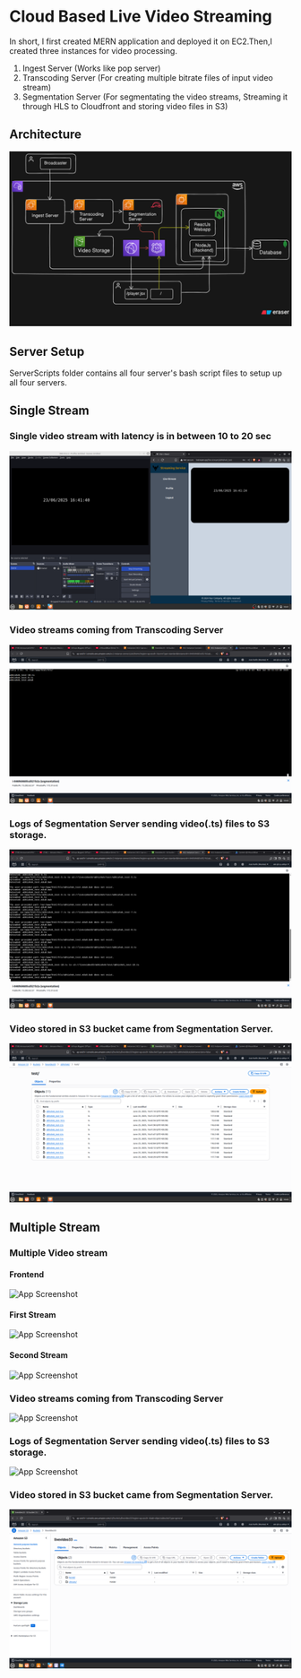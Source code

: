 
# Cloud Based Live Video Streaming 

In short, I first created MERN application and deployed it on EC2.Then,I created three instances for video processing. 
1) Ingest Server (Works like pop server)
2) Transcoding Server (For creating multiple bitrate files of input video stream)
3) Segmentation Server (For segmentating the video streams, Streaming it through HLS to Cloudfront and storing video files in S3)

## Architecture

![App Screenshot](public/arch.png)

## Server Setup
ServerScripts folder contains all four server's bash script files to setup up all four servers. 

## Single Stream 

### Single video stream with latency is in between 10 to 20 sec
![App Screenshot](public/single-1.png)

### Video streams coming from Transcoding Server
![App Screenshot](public/single-4.png)

### Logs of Segmentation Server sending video(.ts) files to S3 storage.
![App Screenshot](public/single-3.png)

### Video stored in S3 bucket came from Segmentation Server.
![App Screenshot](public/single-2.png)


## Multiple Stream

### Multiple Video stream 
#### Frontend
![App Screenshot](public/multiple-4.png)
#### First Stream 
![App Screenshot](public/multiple-3.png)
#### Second Stream
![App Screenshot](public/multiple-2.png)

### Video streams coming from Transcoding Server
![App Screenshot](public/multiple-5.png)

### Logs of Segmentation Server sending video(.ts) files to S3 storage.
![App Screenshot](public/multiple-6.png)

### Video stored in S3 bucket came from Segmentation Server.
![App Screenshot](public/multiple-1.png)